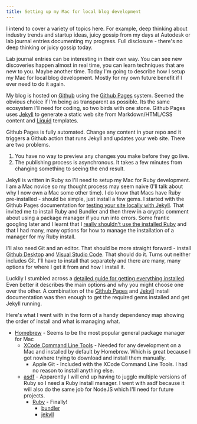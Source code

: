 ```yaml
---
title: Setting up my Mac for local blog development
---
```


I intend to cover a variety of topics here. For example, deep thinking about industry trends and startup ideas, juicy gossip from my days at Autodesk or lab journal entries documenting my progress. Full disclosure - there's no deep thinking or juicy gossip today.

Lab journal entries can be interesting in their own way. You can see new discoveries happen almost in real time, you can learn techniques that are new to you. Maybe another time. Today I'm going to describe how I setup my Mac for local blog development. Mostly for my own future benefit if I ever need to do it again. 

My blog is hosted on [Github](https://github.com/TheCandidStartup/TheCandidStartup.github.io) using the [Github Pages](https://docs.github.com/en/pages) system. Seemed the obvious choice if I'm being as transparent as possible. Its the same ecosystem I'll need for coding, so two birds with one stone. Github Pages uses [Jekyll](https://jekyllrb.com/) to generate a static web site from Markdown/HTML/CSS content and [Liquid](https://github.com/Shopify/liquid/wiki) templates.  

Github Pages is fully automated. Change any content in your repo and it triggers a Github action that runs Jekyll and updates your web site. There are two problems.
1. You have no way to preview any changes you make before they go live. 
2. The publishing process is asynchronous. It takes a few minutes from changing something to seeing the end result.

Jekyll is written in Ruby so I'll need to setup my Mac for Ruby development. I am a Mac novice so my thought process may seem naive (I'll talk about why I now own a Mac some other time). I do know that Macs have Ruby pre-installed - should be simple, just install a few gems. I started with the Github Pages documentation for [testing your site locally with Jekyll](https://docs.github.com/en/pages/setting-up-a-github-pages-site-with-jekyll/testing-your-github-pages-site-locally-with-jekyll). That invited me to install Ruby and Bundler and then threw in a cryptic comment about using a package manager if you run into errors. Some frantic googling later and I learnt that I [really shouldn't use the installed Ruby](https://www.moncefbelyamani.com/why-you-shouldn-t-use-the-system-ruby-to-install-gems-on-a-mac/) and that I had many, many options for how to manage the installation of a manager for my Ruby install.

I'll also need Git and an editor. That should be more straight forward - install [Github Desktop](https://desktop.github.com/) and [Visual Studio Code](https://code.visualstudio.com/). That should do it. Turns out neither includes Git. I'll have to install that separately and there are many, many options for where I get it from and how I install it. 

Luckily I stumbled across a [detailed guide for getting everything installed](https://mac.install.guide/ruby/index.html). Even better it describes the main options and why you might choose one over the other. A combination of the [Github Pages](https://docs.github.com/en/pages/setting-up-a-github-pages-site-with-jekyll/creating-a-github-pages-site-with-jekyll) and [Jekyll](https://jekyllrb.com/docs/installation/macos/) install documentation was then enough to get the required gems installed and get Jekyll running. 

Here's what I went with in the form of a handy dependency map showing the order of install and what is managing what.
* [Homebrew](https://brew.sh/) - Seems to be the most popular general package manager for Mac
  * [XCode Command Line Tools](https://developer.apple.com/xcode/features/) - Needed for any development on a Mac and installed by default by Homebrew. Which is great because I got nowhere trying to download and install them manually.
    * Apple Git - Included with the XCode Command Line Tools. I had no reason to install anything else.
  * [asdf](https://asdf-vm.com/) - Apparently I will end up having to juggle multiple versions of Ruby so I need a Ruby install manager. I went with asdf because it will also do the same job for NodeJS which I'll need for future projects.
    * [Ruby](https://www.ruby-lang.org/en/documentation/installation/) - Finally!
      * [bundler](https://bundler.io/)
      * [jekyll](https://jekyllrb.com/docs/installation/)